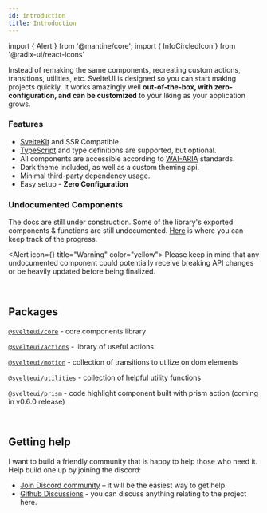 ```yaml
---
id: introduction
title: Introduction
---
```


import { Alert } from '@mantine/core';
import { InfoCircledIcon } from '@radix-ui/react-icons'

Instead of remaking the same components, recreating custom actions, transitions, utilities, etc. SvelteUI is designed so you can start making projects quickly. It works amazingly well **out-of-the-box, with zero-configuration, and can be customized** to your liking as your application grows.

### Features

- [SvelteKit](https://kit.svelte.dev/) and SSR Compatible
- [TypeScript](https://typescriptlang.org/) and type definitions are supported, but optional.
- All components are accessible according to [WAI-ARIA](https://www.w3.org/WAI/standards-guidelines/aria/) standards.
- Dark theme included, as well as a custom theming api.
- Minimal third-party dependency usage.
- Easy setup - **Zero Configuration**

### Undocumented Components

The docs are still under construction. Some of the library's exported components & functions are still undocumented. [Here](https://github.com/Brisklemonade/svelteui/issues/15) is where you can keep track of the progress.

<Alert icon={<InfoCircledIcon />} title="Warning" color="yellow">
Please keep in mind that any undocumented component could potentially receive breaking API changes or be heavily updated before being finalized.
</Alert>

<br />

## Packages

[`@svelteui/core`](./core/button) - core components library

[`@svelteui/actions`](./actions/use-click-outside) - library of useful actions

[`@svelteui/motion`](./motion/typewriter) - collection of transitions to utilize on dom elements

[`@svelteui/utilities`](./utilities/os) - collection of helpful utility functions

`@svelteui/prism` - code highlight component built with prism action (coming in v0.6.0 release)

<br />

## Getting help

I want to build a friendly community that is happy to help those who need it. Help build one up by joining the discord:

- [Join Discord community](https://discord.gg/2J2xmzCS79) – it will be the easiest way to get help.
- [Github Discussions](https://github.com/Brisklemonade/svelteui/discussions) - you can discuss anything relating to the project here.
